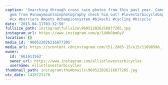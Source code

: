 ```yaml
---
caption: 'Searching through cross race photos from this past year. Came across this
  gem from #snowymountainphotography check him out! #lovestarbicyclebags #cyclocross
  #cx #barriers #moots #championsystem #bikechi #cycling #bicycle'
date: '2015-04-11T03:32:50'
fullsize_path: instagram\fullsize\960522026216877205.jpg
instagram_url: https://www.instagram.com/p/1UdbGbmGyV
location: {}
media_id: '960522026216877205'
media_url: https://scontent.cdninstagram.com/t51.2885-15/e15/11098588_1561293407470141_737604150_n.jpg?ig_cache_key=OTYwNTIyMDI2MjE2ODc3MjA1.2
owner:
  id: '661611562'
  owner_url: https://www.instagram.com/elliotlovestarbicycles
  username: elliotlovestarbicycles
thumbnail_path: instagram\thumbnails\960522026216877205.jpg
utc_date: 1428723170
---
```

